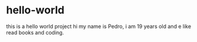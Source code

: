 # hello-world
this is a hello world project
hi my name is Pedro, i am 19 years old and e like read books and coding.
